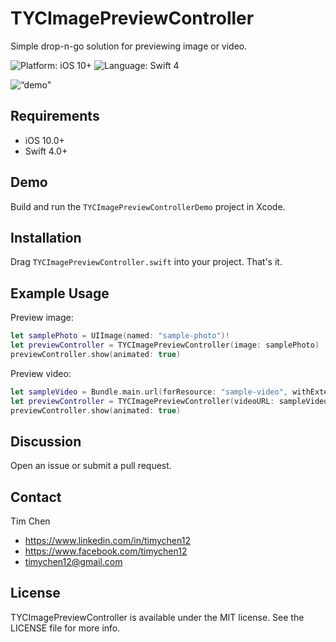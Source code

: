 # TYCImagePreviewController

Simple drop-n-go solution for previewing image or video.

<p>
<img src="https://img.shields.io/badge/platform-iOS%2010%2B-blue.svg" alt="Platform: iOS 10+"/>
<img src="https://img.shields.io/badge/language-Swift%204-green.svg" alt="Language: Swift 4" /></a>
</p>

<img src="https://raw.githubusercontent.com/yunnnyunnn/TYCImagePreviewController/master/demo.gif" alt=“demo” width=“249” height=“444” />

## Requirements
* iOS 10.0+
* Swift 4.0+

## Demo

Build and run the `TYCImagePreviewControllerDemo` project in Xcode.

## Installation

Drag `TYCImagePreviewController.swift` into your project. That's it.

## Example Usage

Preview image:

```swift
let samplePhoto = UIImage(named: "sample-photo")!
let previewController = TYCImagePreviewController(image: samplePhoto)
previewController.show(animated: true)
```

Preview video:

```swift
let sampleVideo = Bundle.main.url(forResource: "sample-video", withExtension: "mp4")!
let previewController = TYCImagePreviewController(videoURL: sampleVideo)
previewController.show(animated: true)
```

## Discussion

Open an issue or submit a pull request.


## Contact

Tim Chen

- https://www.linkedin.com/in/timychen12
- https://www.facebook.com/timychen12
- timychen12@gmail.com

## License

TYCImagePreviewController is available under the MIT license. See the LICENSE file for more info.
